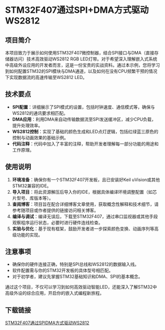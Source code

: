 # STM32F407通过SPI+DMA方式驱动WS2812

## 项目简介

本项目致力于展示如何使用STM32F407微控制器，结合SPI接口与DMA（直接存储器访问）技术高效驱动WS2812 RGB LED灯带。对于希望深入理解嵌入式系统中高级外设应用的开发者而言，这是一份宝贵的实战资料。通过本示例，您将学习到如何配置STM32的SPI模块与DMA通道，以及如何在没有CPU频繁干预的情况下实现数据流的高速传输至WS2812 LED。

## 技术要点

- **SPI配置**：详细展示了SPI模式的设置，包括时钟速度、通信模式等，确保与WS2812的通讯要求相匹配。
- **DMA应用**：利用DMA来自动传输数据流至SPI发送缓冲区，减少CPU负载，提升处理效率。
- **WS2812控制**：实现了基础的颜色生成和LED点灯逻辑，包括红绿蓝三原色的控制与动画效果的基础示例。
- **代码注释**：代码中加入了丰富的注释，帮助开发者理解每一部分功能的用途和工作原理。

## 使用说明

1. **环境准备**：确保你有一个STM32F407开发板，且已安装好Keil uVision或其他STM32兼容的IDE。
2. **导入项目**：将此资源解压后导入你的IDE，根据具体编译环境调整配置（如芯片型号、库版本等）。
3. **查阅博客**：项目旨在配合详细博客文章使用，获取概念性解释和技术细节，请参考随项目或作者提供的链接访问相关博客。
4. **编译与调试**：编译无误后，下载至STM32F407，通过串口监视器或其他手段观察程序运行状态，必要时进行硬件连线检查。
5. **实验与优化**：基于现有框架，鼓励开发者进一步探索颜色变换、动画序列等高级功能的实现。

## 注意事项

- 确保你的硬件连接正确，特别是SPI总线和WS2812的数据输入线。
- 软件配置需与你的STM32开发板的具体型号相匹配。
- 对于初学者，建议先掌握STM32基础知识和DMA、SPI的基本概念。

通过这个项目，不仅可以学习到如何高效驱动智能LED，还能深入了解STM32中高级外设的综合应用，开启你的嵌入式编程新旅程。

## 下载链接

[STM32F407通过SPIDMA方式驱动WS2812](https://pan.quark.cn/s/80e52aae931a)